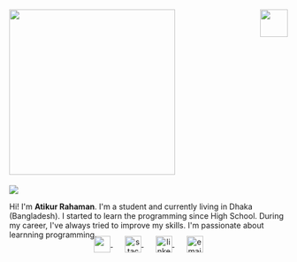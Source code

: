 <h1><i><img src="https://blogger.googleusercontent.com/img/a/AVvXsEjznplLBOyBLXj1lnFj-457JdSwJ7GkWPAqm_ulo2-9NsJdxELOYpEvixNisLxE-QMyFzYLA4-rB_YbgmLo7kPVSEKLM6aTq8By_YMJ_mkk8jU90T3K5vDr6giu3RMxzp4vm_TFDaD_h0KTz7qsb13tbE-ScFeXLyAt1vqdEx2rAsxLFfMnDR11qSnr=s16000" width="300px"></i><img align='right' src="https://media.giphy.com/media/mGcNjsfWAjY5AEZNw6/giphy.gif" width="50"></h1>


<img src="https://blogger.googleusercontent.com/img/a/AVvXsEg2LDfa56wU9Ix9TEXlVJWFLcbkXQetrKVljFlqqIFaqZxvexNNReZg2L3WDla18MWj_9zgmEEm9tPmxmdTnGxBR-lS0NXaOUsCvGRGfMyAjRAjCT7jq01B8aiOsjUWyzyhDlnATE3I2ORhR_GU_mI2wKrJR9OWfa_4jAeJT3lts7KNAZtIjRJeXPCv=s16000">


<p>
 Hi! I'm <strong>Atikur Rahaman</strong>. I'm a student and currently living in Dhaka (Bangladesh).
I started to learn the programming since High School.
During my career, I've always tried to improve my skills.
I'm passionate about learnning programming.
</p>
 
  
<p align="center" style="margin: -20px 0 30px">
   <a href="http://www.nirjon.tk" target="_blank" style='margin-right:10px'>
    <img align="center" src="https://cdn3.iconfinder.com/data/icons/internet-23/64/ICFcomp1-512.png" height="30px" width="30px" />
  </a>
  &nbsp;&nbsp;
  <a href="#" target="_blank" style='margin-right:10px'>
    <img align="center" src="https://cdn2.iconfinder.com/data/icons/black-white-social-media/32/online_social_media_facebook-512.png" alt="stackoverflow" height="30px" width="30px" />
  </a>
  &nbsp;&nbsp;
  <a href="#" target="_blank" style='margin-right:10px'>
    <img align="center" src="https://cdn4.iconfinder.com/data/icons/social-media-free-13/32/Blogger_social_media_logo-512.png" alt="linkedin" height="30px" width="30px" />
  </a>
  &nbsp;&nbsp;
  <a href="mailto:nirjon570@gmail.com" target="_blank">
    <img align="center" src="https://cdn4.iconfinder.com/data/icons/black-white-social-media/32/mail_email_envelope_send_message-512.png" alt="email" height="30px" width="30px" />
  </a>
</p>
